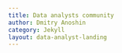 ```yaml
---
title: Data analysts community
author: Dmitry Anoshin
category: Jekyll
layout: data-analyst-landing
---
```

